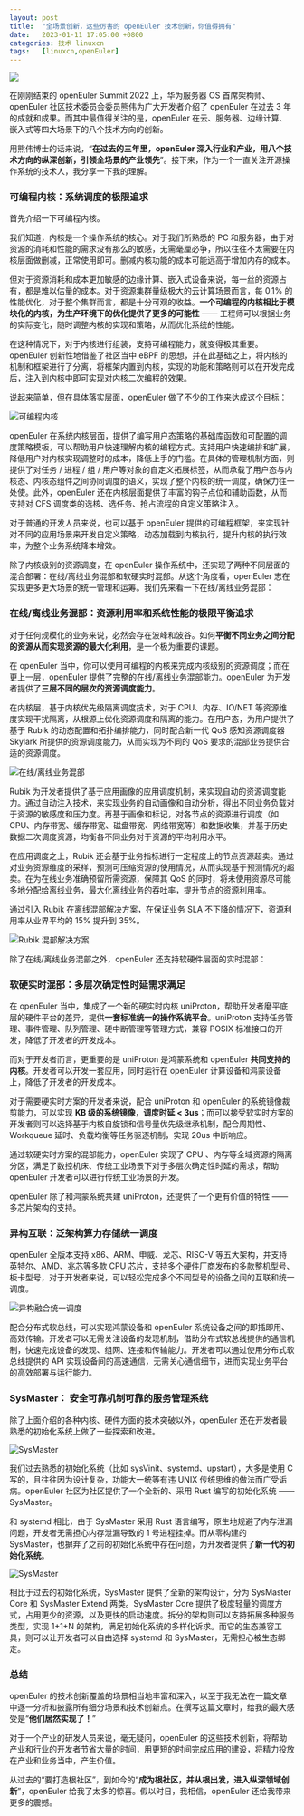 ```yaml
---
layout: post
title:	"全场景创新，这些厉害的 openEuler 技术创新，你值得拥有"
date:	2023-01-11 17:05:00 +0800 
categories:	技术 linuxcn 
tags:	[linuxcn,openEuler]
---
```



![](/Asserts/Images//attachment/album/202301/11/170542ejipxbn7b0aaxnpb.jpg)


在刚刚结束的 openEuler Summit 2022 上，华为服务器 OS 首席架构师、openEuler 社区技术委员会委员熊伟为广大开发者介绍了 openEuler 在过去 3 年的成就和成果。而其中最值得关注的是，openEuler 在云、服务器、边缘计算、嵌入式等四大场景下的八个技术方向的创新。


用熊伟博士的话来说，“**在过去的三年里，openEuler 深入行业和产业，用八个技术方向的纵深创新，引领全场景的产业领先**”。接下来，作为一个一直关注开源操作系统的技术人，我分享一下我的理解。


### 可编程内核：系统调度的极限追求


首先介绍一下可编程内核。


我们知道，内核是一个操作系统的核心。对于我们所熟悉的 PC 和服务器，由于对资源的消耗和性能的需求没有那么的敏感，无需毫厘必争，所以往往不太需要在内核层面做删减，正常使用即可。删减内核功能的成本可能远高于增加内存的成本。


但对于资源消耗和成本更加敏感的边缘计算、嵌入式设备来说，每一丝的资源占有，都是难以估量的成本。对于资源集群量级极大的云计算场景而言，每 0.1% 的性能优化，对于整个集群而言，都是十分可观的收益。**一个可编程的内核相比于模块化的内核，为生产环境下的优化提供了更多的可能性** —— 工程师可以根据业务的实际变化，随时调整内核的实现和策略，从而优化系统的性能。


在这种情况下，对于内核进行组装，支持可编程能力，就变得极其重要。openEuler 创新性地借鉴了社区当中 eBPF 的思想，并在此基础之上，将内核的机制和框架进行了分离，将框架内置到内核，实现的功能和策略则可以在开发完成后，注入到内核中即可实现对内核二次编程的效果。


说起来简单，但在具体落实层面，openEuler 做了不少的工作来达成这个目标：


![可编程内核](/Asserts/Images//attachment/album/202301/11/170543ozg7s53shb37x0sg.png)


openEuler 在系统内核层面，提供了编写用户态策略的基础库函数和可配置的调度策略模板，可以帮助用户快速理解内核的编程方式。支持用户快速编排和扩展，降低用户对内核实现调整时的成本，降低上手的门槛。在具体的管理机制方面，则提供了对任务 / 进程 / 组 / 用户等对象的自定义拓展标签，从而承载了用户态与内核态、内核态组件之间协同调度的语义，实现了整个内核的统一调度，确保力往一处使。此外，openEuler 还在内核层面提供了丰富的钩子点位和辅助函数，从而支持对 CFS 调度类的选核、选任务、抢占流程的自定义策略注入。


对于普通的开发人员来说，也可以基于 openEuler 提供的可编程框架，来实现针对不同的应用场景来开发自定义策略，动态加载到内核执行，提升内核的执行效率，为整个业务系统降本增效。


除了内核级别的资源调度，在 openEuler 操作系统中，还实现了两种不同层面的混合部署：在线/离线业务混部和软硬实时混部。从这个角度看，openEuler 志在实现更多更大场景的统一管理和运筹。我们先来看一下在线/离线业务混部：


### 在线/离线业务混部：资源利用率和系统性能的极限平衡追求


对于任何规模化的业务来说，必然会存在波峰和波谷。如何**平衡不同业务之间分配的资源从而实现资源的最大化利用**，是一个极为重要的课题。


在 openEuler 当中，你可以使用可编程的内核来完成内核级别的资源调度；而在更上一层，openEuler 提供了完整的在线/离线业务混部能力。openEuler 为开发者提供了**三层不同的层次的资源调度能力**。


在内核层，基于内核优先级隔离调度技术，对于 CPU、内存、IO/NET 等资源维度实现干扰隔离，从根源上优化资源调度和隔离的能力。在用户态，为用户提供了基于 Rubik 的动态配置和拓扑编排能力，同时配合新一代 QoS 感知资源调度器 Skylark 所提供的资源调度能力，从而实现为不同的 QoS 要求的混部业务提供合适的资源调度。


![在线/离线业务混部](/Asserts/Images//attachment/album/202301/11/170544avpi7i0gl3xv7v53.jpg)


Rubik 为开发者提供了基于应用画像的应用调度机制，来实现自动的资源调度能力。通过自动注入技术，来实现业务的自动画像和自动分析，得出不同业务负载对于资源的敏感度和压力度。再基于画像和标记，对各节点的资源进行调度（如 CPU、内存带宽、缓存带宽、磁盘带宽、网络带宽等）和数据收集，并基于历史数据二次调度资源，均衡各不同业务对于资源的平均利用水平。






在应用调度之上，Rubik 还会基于业务指标进行一定程度上的节点资源超卖。通过对业务资源维度的采样，预测可压缩资源的使用情况，从而实现基于预测情况的超卖。在为在线业务准确预留所需资源，保障其 QoS 的同时，将未使用资源尽可能多地分配给离线业务，最大化离线业务的吞吐率，提升节点的资源利用率。


通过引入 Rubik 在离线混部解决方案，在保证业务 SLA 不下降的情况下，资源利用率从业界平均的 15% 提升到 35%。


![Rubik 混部解决方案](/Asserts/Images//attachment/album/202301/11/171304gokew6imk06fzwb8.jpg)


除了在线/离线业务混部之外，openEuler 还支持软硬件层面的实时混部：


### 软硬实时混部：多层次确定性时延需求满足


在 openEuler 当中，集成了一个新的硬实时内核 uniProton，帮助开发者磨平底层的硬件平台的差异，提供**一套标准统一的操作系统平台**。uniProton 支持任务管理、事件管理、队列管理、硬中断管理等管理方式，兼容 POSIX 标准接口的开发，降低了开发者的开发成本。


而对于开发者而言，更重要的是 uniProton 是鸿蒙系统和 openEuler **共同支持的内核**。开发者可以开发一套应用，同时运行在 openEuler 计算设备和鸿蒙设备上，降低了开发者的开发成本。


对于需要硬实时方案的开发者来说，配合 uniProton 和 openEuler 的系统镜像裁剪能力，可以实现 **KB 级的系统镜像**，**调度时延 < 3us**；而可以接受软实时方案的开发者则可以选择基于内核自旋锁和信号量优先级继承机制，配合周期性、Workqueue 延时、负载均衡等任务驱逐机制，实现 20us 中断响应。


通过软硬实时方案的混部能力，openEuler 实现了 CPU 、内存等全域资源的隔离分区，满足了数控机床、传统工业场景下对于多层次确定性时延的需求，帮助 openEuler 开发者可以进行传统工业场景的开发。


openEuler 除了和鸿蒙系统共建 uniProton，还提供了一个更有价值的特性 —— 多芯片架构的支持。


### 异构互联：泛架构算力存储统一调度


openEuler 全版本支持 x86、ARM、申威、龙芯、RISC-V 等五大架构，并支持英特尔、AMD、兆芯等多款 CPU 芯片，支持多个硬件厂商发布的多款整机型号、板卡型号，对于开发者来说，可以轻松完成多个不同型号的设备之间的互联和统一调度。


![异构融合统一调度](/Asserts/Images//attachment/album/202301/11/170547hn9hgtteihnkwtnt.jpg)


配合分布式软总线，可以实现鸿蒙设备和 openEuler 系统设备之间的即插即用、高效传输。开发者可以无需关注设备的发现机制，借助分布式软总线提供的通信机制，快速完成设备的发现、组网、连接和传输能力。开发者可以通过使用分布式软总线提供的 API 实现设备间的高速通信，无需关心通信细节，进而实现业务平台的高效部署与运行能力。






### SysMaster： 安全可靠机制可靠的服务管理系统


除了上面介绍的各种内核、硬件方面的技术突破以外，openEuler 还在开发者最熟悉的初始化系统上做了一些探索和改进。


![SysMaster](/Asserts/Images//attachment/album/202301/11/170548szls1ssu1qqrsdq9.jpg)


我们过去熟悉的初始化系统（比如 sysVinit、systemd、upstart），大多是使用 C 写的，且往往因为设计复杂，功能大一统等有违 UNIX 传统思维的做法而广受诟病。openEuler 社区为社区提供了一个全新的、采用 Rust 编写的初始化系统 —— SysMaster。


和 systemd 相比，由于 SysMaster 采用 Rust 语言编写，原生地规避了内存泄漏问题，开发者无需担心内存泄漏导致的 1 号进程挂掉。而从零构建的 SysMaster，也摒弃了之前的初始化系统中存在问题，为开发者提供了**新一代的初始化系统**。


![SysMaster](/Asserts/Images//attachment/album/202301/11/170549ljnmk88kzc0nccxe.png)


相比于过去的初始化系统，SysMaster 提供了全新的架构设计，分为 SysMaster Core 和 SysMaster Extend 两类。SysMaster Core 提供了极度轻量的调度方式，占用更少的资源，以及更快的启动速度。拆分的架构则可以支持拓展多种服务类型，实现 1+1+N 的架构，满足初始化系统的多样化诉求。而它的生态兼容工具，则可以让开发者可以自由选择 systemd 和 SysMaster，无需担心被生态绑定。


### 总结


openEuler 的技术创新覆盖的场景相当地丰富和深入，以至于我无法在一篇文章中逐一分析和披露所有细分场景和技术创新点。在撰写这篇文章时，给我的最大感受是“**他们居然实现了！**”


对于一个产业的研发人员来说，毫无疑问，openEuler 的这些技术创新，将帮助产业和行业的开发者节省大量的时间，用更短的时间完成应用的建设，将精力投放在产业和业务当中，产生价值。


从过去的“要打造根社区”，到如今的“**成为根社区，并从根出发，进入纵深领域创新**”，openEuler 给我了太多的惊喜。假以时日，我相信，openEuler 还给我带来更多的震撼。
